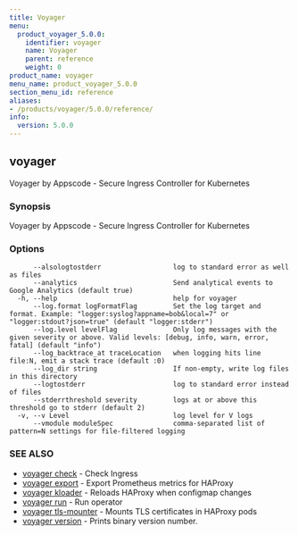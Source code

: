 ```yaml
---
title: Voyager
menu:
  product_voyager_5.0.0:
    identifier: voyager
    name: Voyager
    parent: reference
    weight: 0
product_name: voyager
menu_name: product_voyager_5.0.0
section_menu_id: reference
aliases:
- /products/voyager/5.0.0/reference/
info:
  version: 5.0.0
---
```


## voyager

Voyager by Appscode - Secure Ingress Controller for Kubernetes

### Synopsis

Voyager by Appscode - Secure Ingress Controller for Kubernetes

### Options

```
      --alsologtostderr                  log to standard error as well as files
      --analytics                        Send analytical events to Google Analytics (default true)
  -h, --help                             help for voyager
      --log.format logFormatFlag         Set the log target and format. Example: "logger:syslog?appname=bob&local=7" or "logger:stdout?json=true" (default "logger:stderr")
      --log.level levelFlag              Only log messages with the given severity or above. Valid levels: [debug, info, warn, error, fatal] (default "info")
      --log_backtrace_at traceLocation   when logging hits line file:N, emit a stack trace (default :0)
      --log_dir string                   If non-empty, write log files in this directory
      --logtostderr                      log to standard error instead of files
      --stderrthreshold severity         logs at or above this threshold go to stderr (default 2)
  -v, --v Level                          log level for V logs
      --vmodule moduleSpec               comma-separated list of pattern=N settings for file-filtered logging
```

### SEE ALSO

* [voyager check](/products/voyager/5.0.0/reference/voyager_check)	 - Check Ingress
* [voyager export](/products/voyager/5.0.0/reference/voyager_export)	 - Export Prometheus metrics for HAProxy
* [voyager kloader](/products/voyager/5.0.0/reference/voyager_kloader)	 - Reloads HAProxy when configmap changes
* [voyager run](/products/voyager/5.0.0/reference/voyager_run)	 - Run operator
* [voyager tls-mounter](/products/voyager/5.0.0/reference/voyager_tls-mounter)	 - Mounts TLS certificates in HAProxy pods
* [voyager version](/products/voyager/5.0.0/reference/voyager_version)	 - Prints binary version number.

